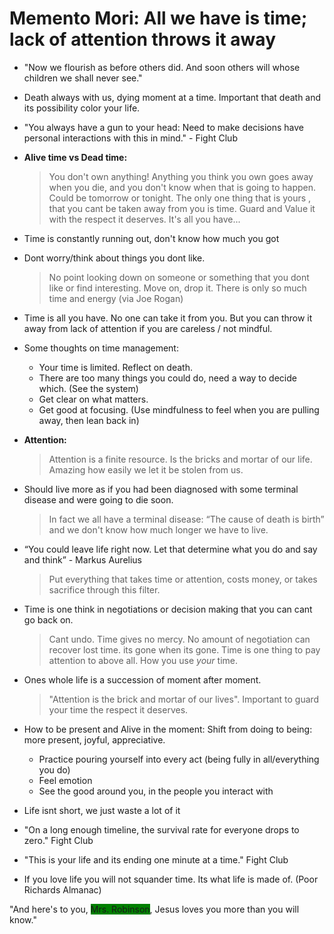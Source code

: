 
# Memento Mori: All we have is time; lack of attention throws it away

- "Now we flourish as before others did. And soon others will whose children we shall never see."

- Death always with us, dying moment at a time.
 Important that death and its possibility color your life.

- "You always have a gun to your head: Need to make decisions have personal interactions with this in mind." - Fight Club

- **Alive time vs Dead time:**
  
   > You don't own anything! Anything you think you own goes away when
     you die, and you don't know when that is going to happen. Could
     be tomorrow or tonight. The only one thing that is yours , that
     you cant be taken away from you is time.  Guard and Value it with
     the respect it deserves.  It's all you have...

- Time is constantly running out, don't know how much you got

- Dont worry/think about things you dont like.

  > No point looking down on someone or something that you dont like
    or find interesting. Move on, drop it. There is only so much time
    and energy (via Joe Rogan)

- Time is all you have. No one can take it from you. But you can throw it away from lack of attention if you are careless / not mindful. 

- Some thoughts on time management:

  - Your time is limited. Reflect on death.
  - There are too many things you could do, need a way to decide which. (See the system) 
  - Get clear on what matters. 
  - Get good at focusing. (Use mindfulness to feel when you are pulling away, then lean back in)

- **Attention:**

   > Attention is a finite resource.
   > Is the bricks and mortar of our life.
   > Amazing how easily we let it be stolen from us.


- Should live more as if you had been diagnosed with some terminal disease and were going to die soon.

   > In fact we all have a terminal disease: “The cause of death is
     birth” and we don't know how much longer we have to live.

- “You could leave life right now. Let that determine what you do and say and think” - Markus Aurelius
     
   > Put everything that takes time or attention, costs money, or
     takes sacrifice through this filter.

- Time is one think in negotiations or decision making that you can cant go back on.

   > Cant undo. Time gives no mercy.  No amount of negotiation can
  recover lost time. its gone when its gone.  Time is one thing to pay
  attention to above all. How you use *your* time.

- Ones whole life is a succession of moment after moment. 
  > "Attention is the brick and mortar of our lives". Important to guard your time the respect it deserves. 

- How to be present and Alive in the moment:  Shift from doing to being: more present, joyful, appreciative. 

  - Practice pouring yourself into every act (being fully in all/everything you do)
  - Feel emotion
  - See the good around you, in the people you interact with 

- Life isnt short, we just waste a lot of it

- "On a long enough timeline, the survival rate for everyone drops to zero."  Fight Club

- "This is your life and its ending one minute at a time." Fight Club

- If you love life you will not squander time. Its what life is made of. (Poor Richards Almanac)

"And here's to you, <span style="background-color:green">Mrs. Robinson</span>, Jesus loves you more than you will know."

